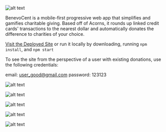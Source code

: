 ![alt text](./readme_images/bc_WebLogin.png)

BenevoCent is a mobile-first progressive web app that simplifies and gamifies charitable giving. Based off of Acorns, it rounds up linked credit cards' transactions to the nearest dollar and automatically donates the difference to charities of your choice.

[Visit the Deployed Site](https://www.benevocent.com) or run it locally by downloading, running ```npm install```, and ```npm start```

To see the site from the perspective of a user with existing donations, use the following credentials:

email: user_good@gmail.com
password: 123123



![alt text](./readme_images/bc_UserGarden.png)

![alt text](./readme_images/bc_Account.png)

![alt text](./readme_images/bc_Organizations.png)

![alt text](./readme_images/bc_Split.png)

![alt text](./readme_images/bc_OrgGarden.png)
